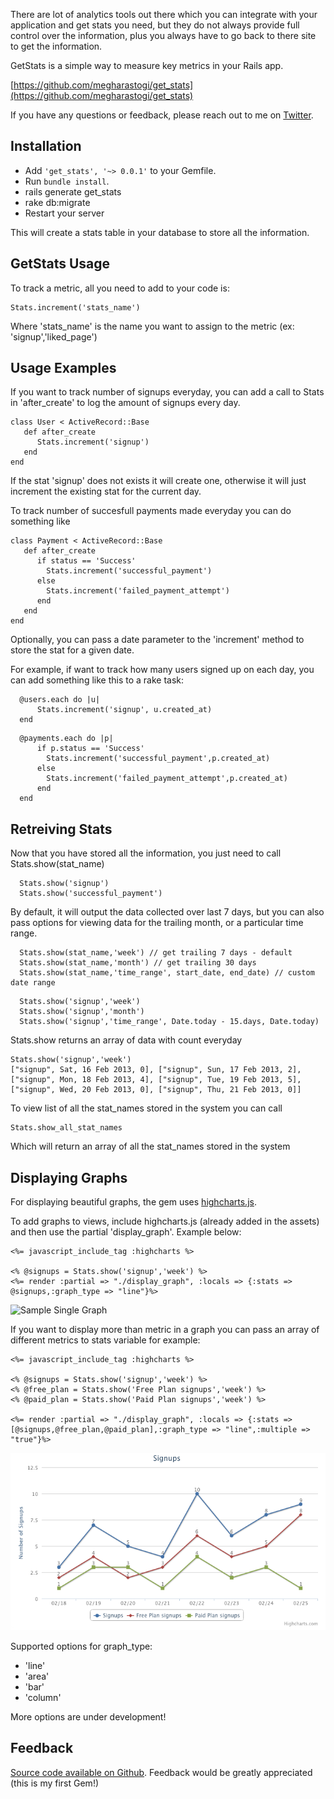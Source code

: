 There are lot of  analytics tools out there which you can integrate with your application and get stats you need, but they do not always provide full control over the information, plus you always have to go back to there site to get the information. 

GetStats is a simple way to measure key metrics in your Rails app.

[https://github.com/megharastogi/get_stats](https://github.com/megharastogi/get_stats)

If you have any questions or feedback, please reach out to me on [Twitter](https://twitter.com/megharastogi).

Installation
------------

- Add `'get_stats', '~> 0.0.1'` to your Gemfile.
- Run `bundle install`.
- rails generate get_stats
- rake db:migrate
- Restart your server 


This will create a stats table in your database to store all the information.

GetStats Usage
----------------

To track a metric, all you need to add to your code is:

```
Stats.increment('stats_name')
```
Where 'stats_name' is the name you want to assign to the metric (ex: 'signup','liked_page')

Usage Examples
--------------

If you want to track number of signups everyday, you can add a call to Stats in 'after_create' to log the amount of signups every day.

```
class User < ActiveRecord::Base
   def after_create
      Stats.increment('signup')
   end
end
```
If the stat 'signup' does not exists it will create one, otherwise it will just increment the existing stat for the current day.

To track number of succesfull payments made everyday you can do something like

```
class Payment < ActiveRecord::Base
   def after_create
      if status == 'Success'
        Stats.increment('successful_payment')
      else
        Stats.increment('failed_payment_attempt')
      end 
   end
end
```

Optionally, you can pass a date parameter to the 'increment' method to store the stat for a given date.

For example, if want to track how many users signed up on each day, you can add something like this to a rake task:

```
  @users.each do |u|
      Stats.increment('signup', u.created_at)
  end    
```

```
  @payments.each do |p|
      if p.status == 'Success'
        Stats.increment('successful_payment',p.created_at)
      else
        Stats.increment('failed_payment_attempt',p.created_at)
      end
  end    
```

Retreiving Stats
----------------

Now that you have stored all the information, you just need to call Stats.show(stat_name)

```
  Stats.show('signup')
  Stats.show('successful_payment')
```
By default, it will output the data collected over last 7 days, but you can also pass options for viewing data for the trailing month, or a particular time range.

```
  Stats.show(stat_name,'week') // get trailing 7 days - default
  Stats.show(stat_name,'month') // get trailing 30 days
  Stats.show(stat_name,'time_range', start_date, end_date) // custom date range

```
```
  Stats.show('signup','week')
  Stats.show('signup','month')
  Stats.show('signup','time_range', Date.today - 15.days, Date.today)

```

Stats.show returns an array of data with count everyday

```
Stats.show('signup','week') 
["signup", Sat, 16 Feb 2013, 0], ["signup", Sun, 17 Feb 2013, 2], ["signup", Mon, 18 Feb 2013, 4], ["signup", Tue, 19 Feb 2013, 5], ["signup", Wed, 20 Feb 2013, 0], ["signup", Thu, 21 Feb 2013, 0]]
```
To view list of all the stat_names stored in the system you can call

```
Stats.show_all_stat_names  
```
Which will return an array of all the stat_names stored in the system

Displaying Graphs
-----------------
For displaying beautiful graphs, the gem uses [highcharts.js](http://www.highcharts.com/).

To add graphs to views, include highcharts.js (already added in the assets) and then use the partial 'display_graph'. Example below:

```
<%= javascript_include_tag :highcharts %>

<% @signups = Stats.show('signup','week') %>
<%= render :partial => "./display_graph", :locals => {:stats => @signups,:graph_type => "line"}%>
```
![Sample Single Graph](./signup_line.png)

If you want to display more than metric in a graph you can pass an array of different metrics to stats variable for example:

```
<%= javascript_include_tag :highcharts %>

<% @signups = Stats.show('signup','week') %>
<% @free_plan = Stats.show('Free Plan signups','week') %>
<% @paid_plan = Stats.show('Paid Plan signups','week') %>

<%= render :partial => "./display_graph", :locals => {:stats => [@signups,@free_plan,@paid_plan],:graph_type => "line",:multiple => "true"}%>
```
![Sample Multi Graph](./multiple_line_chart.png)


Supported options for graph_type:
- 'line'
- 'area'
- 'bar'
- 'column'

More options are under development!

Feedback
--------
[Source code available on Github](https://github.com/megharastogi/get_stats). Feedback would be greatly appreciated (this is my first Gem!)


